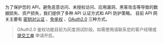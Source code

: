 为了保护您的 API，避免恶意访问、未授权访问、应用漏洞、黑客攻击等导致的数据损失、资产损失，我们提供了多种 API 认证方式和 API 防护策略。
目前 API 网关主要有 [密钥对认证](https://intl.cloud.tencent.com/document/product/628/11819) 、[免鉴权](https://intl.cloud.tencent.com/document/product/628/11820) 、[OAuth2.0](https://intl.cloud.tencent.com/document/product/628/34065) 三种方式。

>OAuth2.0 鉴权功能目前为灰度测试阶段，如需使用请联系您的客户经理或 [提交工单](https://console.cloud.tencent.com/workorder/category) 申请开启。
